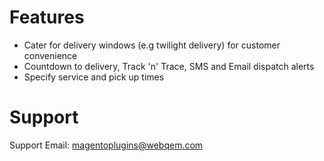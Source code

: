 # Features

* Cater for delivery windows (e.g twilight delivery) for customer convenience
* Countdown to delivery, Track 'n' Trace, SMS and Email dispatch alerts
* Specify service and pick up times

# Support
Support Email: magentoplugins@webqem.com